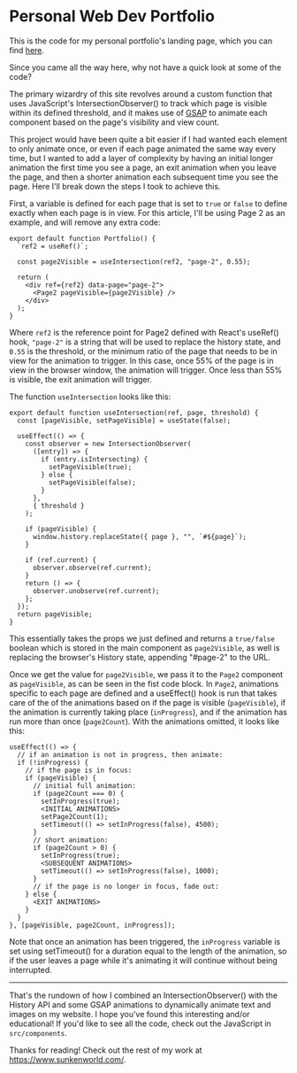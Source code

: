 # Personal Web Dev Portfolio

This is the code for my personal portfolio's landing page, which you can find [here](https://www.sunkenworld.com/).

Since you came all the way here, why not have a quick look at some of the code?

The primary wizardry of this site revolves around a custom function that uses JavaScript's IntersectionObserver() to track which page is visible within its defined threshold, and it makes use of [GSAP](https://greensock.com/gsap/) to animate each component based on the page's visibility and view count.

This project would have been quite a bit easier if I had wanted each element to only animate once, or even if each page animated the same way every time, but I wanted to add a layer of complexity by having an initial longer animation the first time you see a page, an exit animation when you leave the page, and then a shorter animation each subsequent time you see the page. Here I'll break down the steps I took to achieve this.

First, a variable is defined for each page that is set to `true` or `false` to define exactly when each page is in view. For this article, I'll be using Page 2 as an example, and will remove any extra code:
```
export default function Portfolio() {
  `ref2 = useRef()`;

  const page2Visible = useIntersection(ref2, "page-2", 0.55);

  return (
    <div ref={ref2} data-page="page-2">
      <Page2 pageVisible={page2Visible} />
    </div>
  );
}
```
Where `ref2` is the reference point for Page2 defined with React's useRef() hook, `"page-2"` is a string that will be used to replace the history state, and `0.55` is the threshold, or the minimum ratio of the page that needs to be in view for the animation to trigger. In this case, once 55% of the page is in view in the browser window, the animation will trigger. Once less than 55% is visible, the exit animation will trigger.

The function `useIntersection` looks like this:
```
export default function useIntersection(ref, page, threshold) {
  const [pageVisible, setPageVisible] = useState(false);

  useEffect(() => {
    const observer = new IntersectionObserver(
      ([entry]) => {
        if (entry.isIntersecting) {
          setPageVisible(true);
        } else {
          setPageVisible(false);
        }
      },
      { threshold }
    );

    if (pageVisible) {
      window.history.replaceState({ page }, "", `#${page}`);
    }

    if (ref.current) {
      observer.observe(ref.current);
    }
    return () => {
      observer.unobserve(ref.current);
    };
  });
  return pageVisible;
}
```
This essentially takes the props we just defined and returns a `true/false` boolean which is stored in the main component as `page2Visible`, as well is replacing the browser's History state, appending "#page-2" to the URL.

Once we get the value for `page2Visible`, we pass it to the `Page2` component as `pageVisible`, as can be seen in the fist code block. In `Page2`, animations specific to each page are defined and a useEffect() hook is run that takes care of the of the animations based on if the page is visible (`pageVisible`), if the animation is currently taking place (`inProgress`), and if the animation has run more than once (`page2Count`). With the animations omitted, it looks like this:
```
useEffect(() => {
  // if an animation is not in progress, then animate:
  if (!inProgress) {
    // if the page is in focus:
    if (pageVisible) {
      // initial full animation:
      if (page2Count === 0) {
        setInProgress(true);
        <INITIAL ANIMATIONS>
        setPage2Count(1);
        setTimeout(() => setInProgress(false), 4500);
      }
      // short animation:
      if (page2Count > 0) {
        setInProgress(true);
        <SUBSEQUENT ANIMATIONS>
        setTimeout(() => setInProgress(false), 1000);
      }
      // if the page is no longer in focus, fade out:
    } else {
      <EXIT ANIMATIONS>
    }
  }
}, [pageVisible, page2Count, inProgress]);
```
Note that once an animation has been triggered, the `inProgress` variable is set using setTimeout() for a duration equal to the length of the animation, so if the user leaves a page while it's animating it will continue without being interrupted.

***

That's the rundown of how I combined an IntersectionObserver() with the History API and some GSAP animations to dynamically animate text and images on my website. I hope you've found this interesting and/or educational! If you'd like to see all the code, check out the JavaScript in `src/components`.

Thanks for reading! Check out the rest of my work at https://www.sunkenworld.com/.

